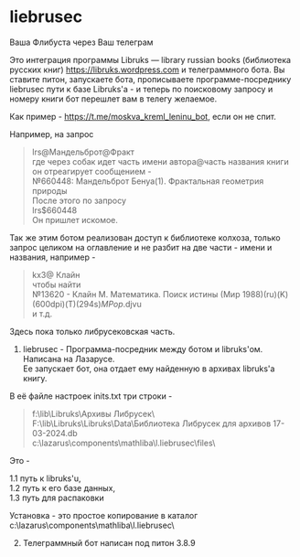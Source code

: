 # liebrusec
Ваша Флибуста через Ваш телеграм

Это интеграция программы Libruks — library russian books (библиотека русских книг) https://libruks.wordpress.com и телеграммного бота. Вы ставите питон, запускаете бота, прописываете программе-посреднику liebrusec пути к базе Libruks'a - и теперь по поисковому запросу и номеру книги бот перешлет вам в телегу желаемое.

Как пример - https://t.me/moskva_kreml_leninu_bot, если он не спит.

Например, на запрос <br>
> lrs@Мандельброт@Фракт <br>
где через собак идет часть имени автора@часть названия книги он отреагирует сообщением - <br>
> №660448: Мандельброт Бенуа(1). Фрактальная геометрия природы<br>
После этого по запросу <br>
> lrs$660448<br>
Он пришлет искомое. <br>

Так же этим ботом реализован доступ к библиотеке колхоза, только запрос целиком на оглавление и не разбит на две части - имени и названия, например - <br>
> kx3@ Клайн<br>
чтобы найти <br>
> №13620 - Клайн М. Математика. Поиск истины (Мир 1988)(ru)(K)(600dpi)(T)(294s)_MPop_.djvu<br>
и т.д.

Здесь пока только либрусековская часть.

1) liebrusec - Программа-посредник между ботом и libruks'ом. Написана на Лазарусе.<br>
Ее запускает бот, она отдает ему найденную в архивах libruks'а книгу.

В её файле настроек inits.txt три строки - 

> f:\lib\Libruks\Архивы Либрусек\ <br>
> F:\lib\Libruks\Libruks\Data\Библиотека Либрусек для архивов 17-03-2024.db<br>
> c:\lazarus\components\mathliba\l.liebrusec\files\

Это - 

1.1 путь к libruks'u,<br>
1.2 путь к его базе данных,<br>
1.3 путь для распаковки

Установка - это простое копирование в каталог c:\lazarus\components\mathliba\l.liebrusec\

2) Телеграммный бот написан под питон 3.8.9
